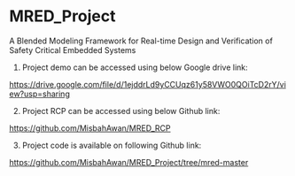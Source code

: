 # MRED_Project
A Blended Modeling Framework for Real-time Design and Verification of Safety Critical Embedded Systems

1) Project demo can be accessed using below Google drive link:

  https://drive.google.com/file/d/1ejddrLd9yCCUqz61y58VWO0QOiTcD2rY/view?usp=sharing

2) Project RCP can be accessed using below Github link:
   
  https://github.com/MisbahAwan/MRED_RCP

3) Project code is available on following Github link:
   
  https://github.com/MisbahAwan/MRED_Project/tree/mred-master
